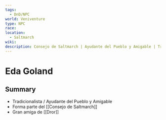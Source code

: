 ```yaml
---
tags:
  - DnD/NPC
world: Veniventure
type: NPC
race: 
location:
  - Saltmarch
wiki: 
description: Consejo de Saltmarch | Ayudante del Pueblo y Amigable | Tradicionalista
---
```


# Eda Goland

## Summary

- Tradicionalista / Ayudante del Pueblo y Amigable
- Forma parte del [[Consejo de Saltmarch]]
- Gran amiga de [[Dror]]